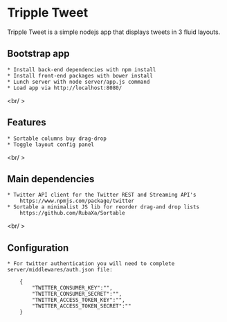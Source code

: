 # Tripple Tweet

Tripple Tweet is a simple nodejs app that displays tweets in 3 fluid layouts.

## Bootstrap app

	* Install back-end dependencies with npm install
	* Install front-end packages with bower install
	* Lunch server with node server/app.js command
	* Load app via http://localhost:8080/

<br/ >

## Features

	* Sortable columns buy drag-drop
	* Toggle layout config panel

<br/ >

## Main dependencies

	* Twitter API client for the Twitter REST and Streaming API's
		https://www.npmjs.com/package/twitter
	* Sortable a minimalist JS lib for reorder drag-and drop lists
		https://github.com/RubaXa/Sortable

<br/ >

## Configuration

	* For twitter authentication you will need to complete server/middlewares/auth.json file:
```
	{
		"TWITTER_CONSUMER_KEY":"",
		"TWITTER_CONSUMER_SECRET":"",
		"TWITTER_ACCESS_TOKEN_KEY":"",
		"TWITTER_ACCESS_TOKEN_SECRET":""
	}
```
